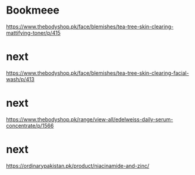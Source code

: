 # Bookmeee
https://www.thebodyshop.pk/face/blemishes/tea-tree-skin-clearing-mattifying-toner/p/415
# next
https://www.thebodyshop.pk/face/blemishes/tea-tree-skin-clearing-facial-wash/p/413
# next
https://www.thebodyshop.pk/range/view-all/edelweiss-daily-serum-concentrate/p/1566
# next
https://ordinarypakistan.pk/product/niacinamide-and-zinc/
